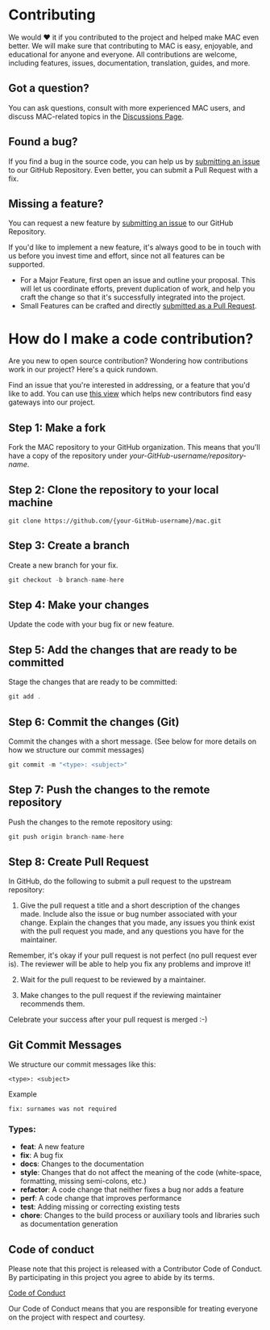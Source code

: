 # Contributing

We would ❤️ it if you contributed to the project and helped make MAC even better. We will make sure that contributing to MAC is easy, enjoyable, and educational for anyone and everyone. All contributions are welcome, including features, issues, documentation, translation, guides, and more.

## Got a question?

You can ask questions, consult with more experienced MAC users, and discuss MAC-related topics in the [Discussions Page](https://github.com/getmanfred/mac/discussions/).

## Found a bug?

If you find a bug in the source code, you can help us by [submitting an issue](https://github.com/getmanfred/mac/issues/new?assignees=&labels=type%3A%20bug&template=bug_report.md&title=) to our GitHub Repository. Even better, you can submit a Pull Request with a fix.

## Missing a feature?

You can request a new feature by [submitting an issue](https://github.com/getmanfred/mac/issues/new?assignees=&labels=type%3A%20feature%20request&template=feature_request.md&title=) to our GitHub Repository.

If you'd like to implement a new feature, it's always good to be in touch with us before you invest time and effort, since not all features can be supported.

- For a Major Feature, first open an issue and outline your proposal. This will let us coordinate efforts, prevent duplication of work, and help you craft the change so that it's successfully integrated into the project.
- Small Features can be crafted and directly [submitted as a Pull Request](#step-8--create-pull-request).

# <a name="submit-pr"></a> How do I make a code contribution?

Are you new to open source contribution? Wondering how contributions work in our project? Here's a quick rundown.

Find an issue that you're interested in addressing, or a feature that you'd like to add.
You can use [this view](https://github.com/getmanfred/mac/issues?q=is%3Aopen+is%3Aissue+label%3A%22good+first+issue%22) which helps new contributors find easy gateways into our project.

## Step 1: Make a fork

Fork the MAC repository to your GitHub organization. This means that you'll have a copy of the repository under _your-GitHub-username/repository-name_.

## Step 2: Clone the repository to your local machine

```
git clone https://github.com/{your-GitHub-username}/mac.git

```

## Step 3: Create a branch

Create a new branch for your fix.

```jsx
git checkout -b branch-name-here
```

## Step 4: Make your changes

Update the code with your bug fix or new feature.

## Step 5: Add the changes that are ready to be committed

Stage the changes that are ready to be committed:

```jsx
git add .
```

## Step 6: Commit the changes (Git)

Commit the changes with a short message. (See below for more details on how we structure our commit messages)

```jsx
git commit -m "<type>: <subject>"
```

## Step 7: Push the changes to the remote repository

Push the changes to the remote repository using:

```jsx
git push origin branch-name-here
```

## Step 8: Create Pull Request

In GitHub, do the following to submit a pull request to the upstream repository:

1.  Give the pull request a title and a short description of the changes made. Include also the issue or bug number associated with your change. Explain the changes that you made, any issues you think exist with the pull request you made, and any questions you have for the maintainer.

Remember, it's okay if your pull request is not perfect (no pull request ever is). The reviewer will be able to help you fix any problems and improve it!

2.  Wait for the pull request to be reviewed by a maintainer.

3.  Make changes to the pull request if the reviewing maintainer recommends them.

Celebrate your success after your pull request is merged :-)

## Git Commit Messages

We structure our commit messages like this:

```
<type>: <subject>
```

Example

```
fix: surnames was not required
```

### Types:

- **feat**: A new feature
- **fix**: A bug fix
- **docs**: Changes to the documentation
- **style**: Changes that do not affect the meaning of the code (white-space, formatting, missing semi-colons, etc.)
- **refactor**: A code change that neither fixes a bug nor adds a feature
- **perf**: A code change that improves performance
- **test**: Adding missing or correcting existing tests
- **chore**: Changes to the build process or auxiliary tools and libraries such as documentation generation



## Code of conduct

Please note that this project is released with a Contributor Code of Conduct. By participating in this project you agree to abide by its terms.

[Code of Conduct](https://github.com/getmanfred/mac/blob/master/code_of_conduct.md)

Our Code of Conduct means that you are responsible for treating everyone on the project with respect and courtesy.
